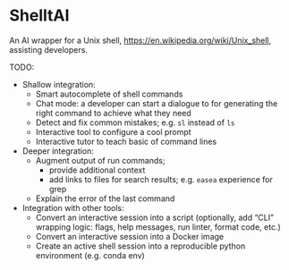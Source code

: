 # ShelltAI

An AI wrapper for a Unix shell, https://en.wikipedia.org/wiki/Unix_shell, assisting developers.

TODO:

- Shallow integration:
    - Smart autocomplete of shell commands
    - Chat mode: a developer can start a dialogue to for generating the right command to achieve what they need
    - Detect and fix common mistakes; e.g. `sl` instead of `ls`
    - Interactive tool to configure a cool prompt
    - Interactive tutor to teach basic of command lines
- Deeper integration:
    - Augment output of run commands;
        - provide additional context
        - add links to files for search results; e.g. `easea` experience for grep
    - Explain the error of the last command
- Integration with other tools:
    - Convert an interactive session into a script (optionally, add “CLI” wrapping logic: flags, help messages, run linter, format code, etc.)
    - Convert an interactive session into a Docker image
    - Create an active shell session into a reproducible python environment (e.g. conda env)